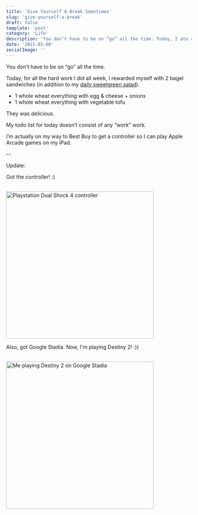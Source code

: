 ```yaml
---
title: 'Give Yourself A Break Sometimes'
slug: 'give-yourself-a-break'
draft: false
template: 'post'
category: 'Life'
description: 'You don’t have to be on “go” all the time. Today, I ate a huge breakfast and then I bought a game controller to play games on my iPad.'
date: '2021-01-08'
socialImage: ''
---
```


You don’t have to be on “go” all the time.

Today, for all the hard work I did all week, I rewarded myself with 2 bagel sandwiches (in addition to my [daily sweetgreen salad](https://antdke.co/posts/eat-your-greens)).

- 1 whole wheat everything with egg & cheese + onions
- 1 whole wheat everything with vegetable tofu

They was _delicious_.

My todo list for today doesn’t consist of any “work” work.

I’m actually on my way to Best Buy to get a controller so I can play Apple Arcade games on my iPad.

--

Update:

Got the controller! :)

<br />
<img src="/ps4-controller.jpg" alt="Playstation Dual Shock 4 controller" border="0" width="400">

<br />

Also, got Google Stadia. Now, I'm playing Destiny 2! :))

<br />
<img src="/playing-on-stadia.jpg" alt="Me playing Destiny 2 on Google Stadia" border="0" width="400">

<br />
